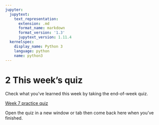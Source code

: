 ```yaml
---
jupyter:
  jupytext:
    text_representation:
      extension: .md
      format_name: markdown
      format_version: '1.3'
      jupytext_version: 1.11.4
  kernelspec:
    display_name: Python 3
    language: python
    name: python3
---
```


# 2 This week’s quiz


Check what you’ve learned this week by taking the end-of-week quiz.

[Week 7 practice quiz](https://www.open.edu/openlearn/ocw/mod/quiz/view.php?id=78783)

Open the quiz in a new window or tab then come back here when you’ve finished.

